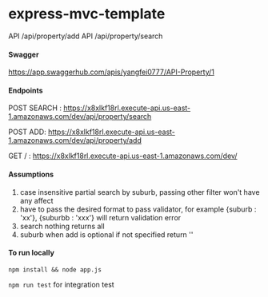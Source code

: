 # express-mvc-template

API /api/property/add
API /api/property/search

#### Swagger

https://app.swaggerhub.com/apis/yangfei0777/API-Property/1

#### Endpoints

POST SEARCH : https://x8xlkf18rl.execute-api.us-east-1.amazonaws.com/dev/api/property/search

POST ADD: https://x8xlkf18rl.execute-api.us-east-1.amazonaws.com/dev/api/property/add

GET / : https://x8xlkf18rl.execute-api.us-east-1.amazonaws.com/dev/

#### Assumptions

1. case insensitive partial search by suburb, passing other filter won't have any affect
2. have to pass the desired format to pass validator, for example {suburb : 'xx'}, {suburbb : 'xxx'} will return validation error
3. search nothing returns all
4. suburb when add is optional if not specified return ''

#### To run locally

`npm install && node app.js`

`npm run test` for integration test